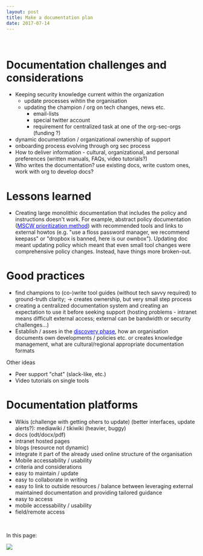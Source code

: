 ```yaml
---
layout: post
title: Make a documentation plan
date: 2017-07-14
---
```


<body class="mceContentBody aui-theme-default wiki-content fullsize">
<p> </p> <div class="contentLayout2">
<div class="columnLayout two-equal" data-layout="two-equal">
<div class="cell normal" data-type="normal">
<div class="innerCell">
<h1>Documentation challenges and considerations</h1><ul><li>Keeping security knowledge current within the organization<ul><li>update processes wihtin the organisation</li><li>updating the champion / org on tech changes, news etc.<ul><li>email-lists</li><li>special twitter account</li><li>requirement for centralized task at one of the org-sec-orgs (funding ?)</li></ul></li></ul></li><li>dynamic documentation / organizational ownership of support</li><li>onboarding process evolving through org sec process</li><li>How to deliver information - cultural, organizational, and personal preferences (written manuals, FAQs, video tutorials?)</li><li>Who writes the documentation? use existing docs, write custom ones, work with org to develop docs?</li></ul><h1>Lessons learned</h1><ul><li>Creating large monolithic documentation that includes the policy and instructions doesn't work. For example, abstract policy documentation (<a href="https://en.wikipedia.org/wiki/MoSCoW_method"><span style="color: rgb(0,0,238);"><span style="text-decoration: underline;">MSCW prioritization method</span></span></a>) with recommended tools and links to external howtos (e.g. "use a floss password manager, we recommend keepass" or "dropbox is banned, here is our ownbox"). Updating doc meant updating policy which meant that even small tool changes were comprehensive policy changes. Instead, have things more broken-out.</li></ul><h1>Good practices</h1><ul><li>find champions to (co-)write tool guides (without tech savvy required) to ground-truth clarity; -&gt; creates ownership, but very small step process</li><li>creating a centralized documentation system and creating an expectation to use it before seeking support (hosting problems - intranet means difficult external access; external can be bandwidth or security challenges...)</li><li>Establish / asses in the <a class="confluence-link unresolved" data-content-title="/wiki/display/OrgSec/Discover" data-linked-resource-default-alias="/wiki/display/OrgSec/Discover" href="#"><span style="color: rgb(0,0,238);"><span style="text-decoration: underline;">discovery phase</span></span></a>, how an organisation documents own developments / policies etc. or creates knowledge management, what are cultural/regional appropriate documentation formats</li></ul><p>Other ideas</p><ul><li>Peer support "chat" (slack-like, etc.)</li><li>Video tutorials on single tools</li></ul><h1>Documentation platforms</h1><ul><li>Wikis (challenge with getting ohers to update) (better interfaces, update alerts?): mediawiki / tikiwiki (heavier, buggy)</li><li>docs (odt/docx/pdf)</li><li>intranet hosted pages</li><li>blogs (resource not dynamic)</li><li>integrate it part of the already used online structure of the organisation</li><li>Mobile accessability / usability</li><li>criteria and considerations</li><li>easy to maintain / update</li><li>easy to collaborate in writing</li><li>easy to link to outside resources / balance between leveraging external maintained documentation and providing tailored guidance</li><li>easy to access</li><li>mobile accessability / usability</li><li>field/remote access</li></ul><p> </p></div>
</div>
<div class="cell normal" data-type="normal">
<div class="innerCell">
<p>In this page:</p><p><img class="editor-inline-macro" data-macro-id="a4a491d7-425b-450a-9e93-1369349d81da" data-macro-name="toc" data-macro-schema-version="1" src="/plugins/servlet/confluence/placeholder/macro?definition=e3RvY30&amp;locale=en_GB&amp;version=2"/></p></div>
</div>
</div>
</div>
<p> </p>
</body>